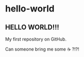 # hello-world

## HELLO WORLD!!!


My first repository on GitHub.

Can someone bring me some :coffee: ?!?!


